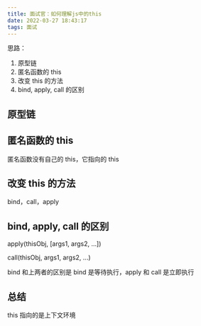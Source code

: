 ```yaml
---
title: 面试官：如何理解js中的this
date: 2022-03-27 18:43:17
tags: 面试
---
```


思路：

1. 原型链
2. 匿名函数的 this
3. 改变 this 的方法
4. bind, apply, call 的区别

## 原型链

## 匿名函数的 this

匿名函数没有自己的 this，它指向的 this

## 改变 this 的方法

bind，call，apply

## bind, apply, call 的区别

apply(thisObj, [args1, args2, ...])

call(thisObj, args1, args2, ...)

bind 和上两者的区别是 bind 是等待执行，apply 和 call 是立即执行

## 总结

this 指向的是上下文环境
